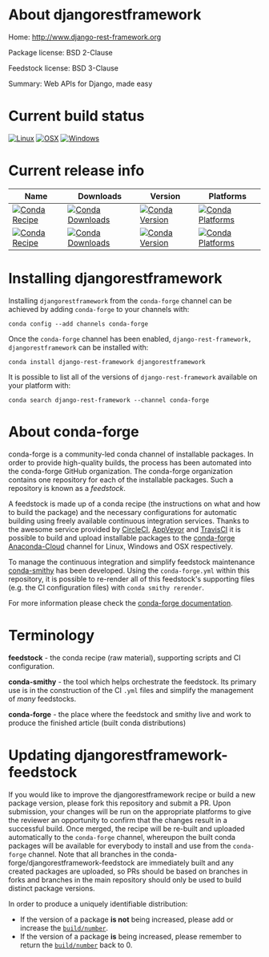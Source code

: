 About djangorestframework
=========================

Home: http://www.django-rest-framework.org

Package license: BSD 2-Clause

Feedstock license: BSD 3-Clause

Summary: Web APIs for Django, made easy



Current build status
====================

[![Linux](https://img.shields.io/circleci/project/github/conda-forge/djangorestframework-feedstock/master.svg?label=Linux)](https://circleci.com/gh/conda-forge/djangorestframework-feedstock)
[![OSX](https://img.shields.io/travis/conda-forge/djangorestframework-feedstock/master.svg?label=macOS)](https://travis-ci.org/conda-forge/djangorestframework-feedstock)
[![Windows](https://img.shields.io/appveyor/ci/conda-forge/djangorestframework-feedstock/master.svg?label=Windows)](https://ci.appveyor.com/project/conda-forge/djangorestframework-feedstock/branch/master)

Current release info
====================

| Name | Downloads | Version | Platforms |
| --- | --- | --- | --- |
| [![Conda Recipe](https://img.shields.io/badge/recipe-django--rest--framework-green.svg)](https://anaconda.org/conda-forge/django-rest-framework) | [![Conda Downloads](https://img.shields.io/conda/dn/conda-forge/django-rest-framework.svg)](https://anaconda.org/conda-forge/django-rest-framework) | [![Conda Version](https://img.shields.io/conda/vn/conda-forge/django-rest-framework.svg)](https://anaconda.org/conda-forge/django-rest-framework) | [![Conda Platforms](https://img.shields.io/conda/pn/conda-forge/django-rest-framework.svg)](https://anaconda.org/conda-forge/django-rest-framework) |
| [![Conda Recipe](https://img.shields.io/badge/recipe-djangorestframework-green.svg)](https://anaconda.org/conda-forge/djangorestframework) | [![Conda Downloads](https://img.shields.io/conda/dn/conda-forge/djangorestframework.svg)](https://anaconda.org/conda-forge/djangorestframework) | [![Conda Version](https://img.shields.io/conda/vn/conda-forge/djangorestframework.svg)](https://anaconda.org/conda-forge/djangorestframework) | [![Conda Platforms](https://img.shields.io/conda/pn/conda-forge/djangorestframework.svg)](https://anaconda.org/conda-forge/djangorestframework) |

Installing djangorestframework
==============================

Installing `djangorestframework` from the `conda-forge` channel can be achieved by adding `conda-forge` to your channels with:

```
conda config --add channels conda-forge
```

Once the `conda-forge` channel has been enabled, `django-rest-framework, djangorestframework` can be installed with:

```
conda install django-rest-framework djangorestframework
```

It is possible to list all of the versions of `django-rest-framework` available on your platform with:

```
conda search django-rest-framework --channel conda-forge
```


About conda-forge
=================

conda-forge is a community-led conda channel of installable packages.
In order to provide high-quality builds, the process has been automated into the
conda-forge GitHub organization. The conda-forge organization contains one repository
for each of the installable packages. Such a repository is known as a *feedstock*.

A feedstock is made up of a conda recipe (the instructions on what and how to build
the package) and the necessary configurations for automatic building using freely
available continuous integration services. Thanks to the awesome service provided by
[CircleCI](https://circleci.com/), [AppVeyor](http://www.appveyor.com/)
and [TravisCI](https://travis-ci.org/) it is possible to build and upload installable
packages to the [conda-forge](https://anaconda.org/conda-forge)
[Anaconda-Cloud](http://docs.anaconda.org/) channel for Linux, Windows and OSX respectively.

To manage the continuous integration and simplify feedstock maintenance
[conda-smithy](http://github.com/conda-forge/conda-smithy) has been developed.
Using the ``conda-forge.yml`` within this repository, it is possible to re-render all of
this feedstock's supporting files (e.g. the CI configuration files) with ``conda smithy rerender``.

For more information please check the [conda-forge documentation](https://conda-forge.org/docs/).

Terminology
===========

**feedstock** - the conda recipe (raw material), supporting scripts and CI configuration.

**conda-smithy** - the tool which helps orchestrate the feedstock.
                   Its primary use is in the construction of the CI ``.yml`` files
                   and simplify the management of *many* feedstocks.

**conda-forge** - the place where the feedstock and smithy live and work to
                  produce the finished article (built conda distributions)


Updating djangorestframework-feedstock
======================================

If you would like to improve the djangorestframework recipe or build a new
package version, please fork this repository and submit a PR. Upon submission,
your changes will be run on the appropriate platforms to give the reviewer an
opportunity to confirm that the changes result in a successful build. Once
merged, the recipe will be re-built and uploaded automatically to the
`conda-forge` channel, whereupon the built conda packages will be available for
everybody to install and use from the `conda-forge` channel.
Note that all branches in the conda-forge/djangorestframework-feedstock are
immediately built and any created packages are uploaded, so PRs should be based
on branches in forks and branches in the main repository should only be used to
build distinct package versions.

In order to produce a uniquely identifiable distribution:
 * If the version of a package **is not** being increased, please add or increase
   the [``build/number``](http://conda.pydata.org/docs/building/meta-yaml.html#build-number-and-string).
 * If the version of a package **is** being increased, please remember to return
   the [``build/number``](http://conda.pydata.org/docs/building/meta-yaml.html#build-number-and-string)
   back to 0.